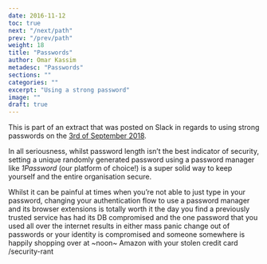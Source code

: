 ```yaml
---
date: 2016-11-12
toc: true
next: "/next/path"
prev: "/prev/path"
weight: 18
title: "Passwords"
author: Omar Kassim
metadesc: "Passwords"
sections: ""
categories: ""
excerpt: "Using a strong password"
image: ""
draft: true
---
```


This is part of an extract that was posted on Slack in regards to using strong passwords on the [3rd of September 2018](https://esanjo.slack.com/archives/C63E39KK7/p1535960038000100). 

In all seriousness, whilst password length isn’t the best indicator of security, setting a unique randomly generated password using a password manager like *1Password* (our platform of choice!) is a super solid way to keep yourself and the entire organisation secure.

Whilst it can be painful at times when you’re not able to just type in your password, changing your authentication flow to use a password manager and its browser extensions is totally worth it the day you find a previously trusted service has had its DB compromised and the one password that you used all over the internet results in either mass panic change out of passwords or your identity is compromised and someone somewhere is happily shopping over at ~noon~ Amazon with your stolen credit card /security-rant
